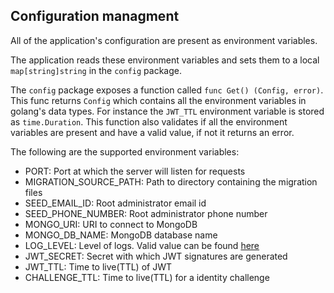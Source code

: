 ## Configuration managment

All of the application's configuration are present as environment variables.

The application reads these environment variables and sets them to a local `map[string]string` in the `config` package.

The `config` package exposes a function called `func Get() (Config, error)`. This func returns `Config` which contains all the environment variables in golang's data types. For instance the `JWT_TTL` environment variable is stored as `time.Duration`. This function also validates if all the environment variables are present and have a valid value, if not it returns an error.

The following are the supported environment variables:

* PORT: Port at which the server will listen for requests
* MIGRATION_SOURCE_PATH: Path to directory containing the migration files
* SEED_EMAIL_ID: Root administrator email id
* SEED_PHONE_NUMBER: Root administrator phone number
* MONGO_URI: URI to connect to MongoDB
* MONGO_DB_NAME: MongoDB database name
* LOG_LEVEL: Level of logs. Valid value can be found [here](https://github.com/dannypaul/go-skeleton/tree/master/cmd/app-name#logging)
* JWT_SECRET: Secret with which JWT signatures are generated
* JWT_TTL: Time to live(TTL) of JWT
* CHALLENGE_TTL: Time to live(TTL) for a identity challenge
